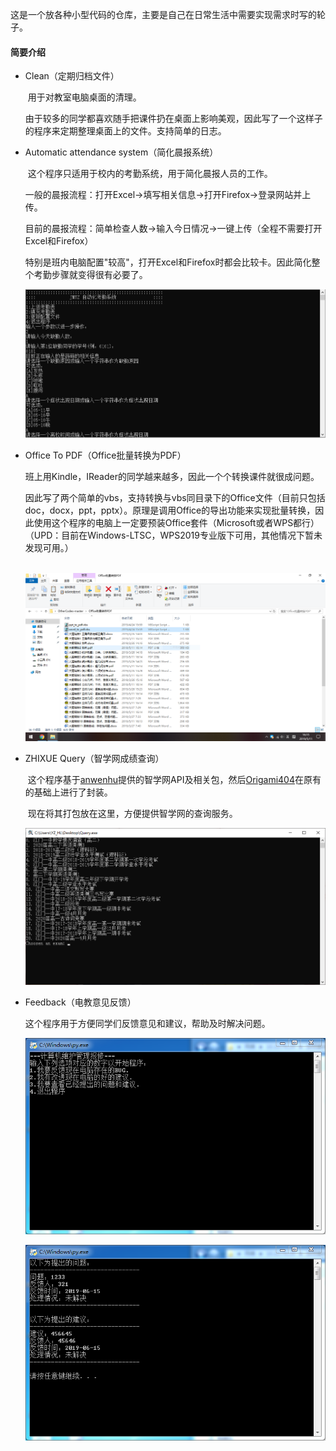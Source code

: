 ﻿这是一个放各种小型代码的仓库，主要是自己在日常生活中需要实现需求时写的轮子。

#### 简要介绍

- Clean（定期归档文件）

  ​	用于对教室电脑桌面的清理。

  ​	由于较多的同学都喜欢随手把课件扔在桌面上影响美观，因此写了一个这样子的程序来定期整理桌面上的文件。支持简单的日志。

- Automatic attendance system（简化晨报系统）

  ​	这个程序只适用于校内的考勤系统，用于简化晨报人员的工作。

  ​	一般的晨报流程：打开Excel->填写相关信息->打开Firefox->登录网站并上传。

  ​	目前的晨报流程：简单检查人数->输入今日情况->一键上传（全程不需要打开Excel和Firefox）

  ​	特别是班内电脑配置"较高"，打开Excel和Firefox时都会比较卡。因此简化整个考勤步骤就变得很有必要了。

  ![](https://github.com/YZ-HL/OtherCodes/blob/master/images/Automatic%20attendance%20system.png?raw=true)



- Office To PDF（Office批量转换为PDF）

  ​	班上用Kindle，IReader的同学越来越多，因此一个个转换课件就很成问题。

  ​	因此写了两个简单的vbs，支持转换与vbs同目录下的Office文件（目前只包括doc，docx，ppt，pptx）。原理是调用Office的导出功能来实现批量转换，因此使用这个程序的电脑上一定要预装Office套件（Microsoft或者WPS都行）（UPD：目前在Windows-LTSC，WPS2019专业版下可用，其他情况下暂未发现可用。）

  ​	![](https://github.com/YZ-HL/OtherCodes/blob/master/images/Office%20To%20PDF.png?raw=true)



- ZHIXUE Query（智学网成绩查询）

  ​	这个程序基于[anwenhu](https://github.com/anwenhu/zhixuewang)提供的智学网API及相关包，然后[Origami404](https://github.com/Origami404/CommandZhixue)在原有的基础上进行了封装。

  ​	现在将其打包放在这里，方便提供智学网的查询服务。

  ![](https://github.com/YZ-HL/OtherCodes/blob/master/images/ZHIXUE%20Query.png?raw=true)



- Feedback（电教意见反馈）

	这个程序用于方便同学们反馈意见和建议，帮助及时解决问题。
	
	![](https://github.com/YZ-HL/OtherCodes/blob/master/images/feedback1.PNG?raw=true)

	![](https://github.com/YZ-HL/OtherCodes/blob/master/images/feedback2.PNG?raw=true)
